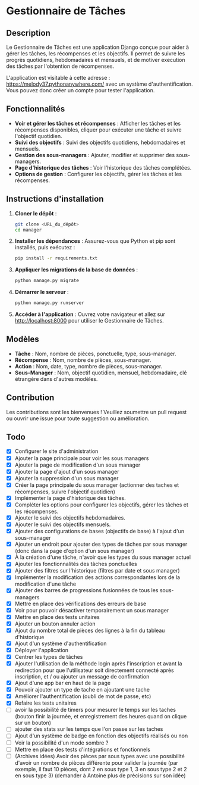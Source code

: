 # Gestionnaire de Tâches

## Description

Le Gestionnaire de Tâches est une application Django conçue pour aider à gérer les tâches, les récompenses et les
objectifs. Il permet de suivre les progrès quotidiens, hebdomadaires et mensuels, et de motiver execution des tâches par
l'obtention de récompenses.

L'application est visitable à cette adresse : https://melody37.pythonanywhere.com/ avec un système d'authentification.
Vous pouvez donc créer un compte pour tester l'application.

## Fonctionnalités

- **Voir et gérer les tâches et récompenses** : Afficher les tâches et les récompenses disponibles, cliquer pour
  exécuter une tâche et suivre l'objectif quotidien.
- **Suivi des objectifs** : Suivi des objectifs quotidiens, hebdomadaires et mensuels.
- **Gestion des sous-managers** : Ajouter, modifier et supprimer des sous-managers.
- **Page d'historique des tâches** : Voir l'historique des tâches complétées.
- **Options de gestion** : Configurer les objectifs, gérer les tâches et les récompenses.

## Instructions d'installation

1. **Cloner le dépôt** :

   ```bash
   git clone <URL_du_dépôt>
   cd manager
   ```
2. **Installer les dépendances** :
   Assurez-vous que Python et pip sont installés, puis exécutez :

   ```bash
   pip install -r requirements.txt
   ```
3. **Appliquer les migrations de la base de données** :

   ```bash
   python manage.py migrate
   ```
4. **Démarrer le serveur** :

   ```bash
   python manage.py runserver
   ```
5. **Accéder à l'application** :
   Ouvrez votre navigateur et allez sur [http://localhost:8000](http://localhost:8000) pour utiliser le Gestionnaire de
   Tâches.

## Modèles

- **Tâche** : Nom, nombre de pièces, ponctuelle, type, sous-manager.
- **Récompense** : Nom, nombre de pièces, sous-manager.
- **Action** : Nom, date, type, nombre de pièces, sous-manager.
- **Sous-Manager** : Nom, objectif quotidien, mensuel, hebdomadaire, clé étrangère dans d'autres modèles.

## Contribution

Les contributions sont les bienvenues ! Veuillez soumettre un pull request ou ouvrir une issue pour toute suggestion ou
amélioration.

## Todo

- [X] Configurer le site d'administration
- [X] Ajouter la page principale pour voir les sous managers
- [X] Ajouter la page de modification d'un sous manager
- [X] Ajouter la page d'ajout d'un sous manager
- [X] Ajouter la suppression d'un sous manager
- [X] Créer la page principale du sous manager (actionner des taches et récompenses, suivre l'objectif quotidien)
- [X] Implémenter la page d'historique des tâches.
- [X] Compléter les options pour configurer les objectifs, gérer les tâches et les récompenses.
- [X] Ajouter le suivi des objectifs hebdomadaires.
- [X] Ajouter le suivi des objectifs mensuels.
- [X] Ajouter des configurations de bases (objectifs de base) à l'ajout d'un sous-manager
- [X] Ajouter un endroit pour ajouter des types de tâches par sous manager (donc dans la page d'option d'un sous
  manager)
- [X] À la création d'une tâche, n'avoir que les types du sous manager actuel
- [X] Ajouter les fonctionnalités des tâches ponctuelles
- [X] Ajouter des filtres sur l'historique (filtres par date et sous manager)
- [X] Implémenter la modification des actions correspondantes lors de la modification d'une tâche
- [X] Ajouter des barres de progressions fusionnées de tous les sous-managers
- [X] Mettre en place des vérifications des erreurs de base
- [X] Voir pour pouvoir désactiver temporairement un sous manager
- [X] Mettre en place des tests unitaires
- [X] Ajouter un bouton annuler action
- [X] Ajout du nombre total de pièces des lignes à la fin du tableau d'historique
- [X] Ajout d'un système d'authentification
- [X] Déployer l'application
- [X] Centrer les types de tâches
- [X] Ajouter l'utilisation de la méthode login après l'inscription et avant la redirection pour que l'utilisateur soit
  directement connecté après inscription, et / ou ajouter un message de confirmation
- [X] Ajout d'une app bar en haut de la page
- [X] Pouvoir ajouter un type de tache en ajoutant une tache
- [X] Améliorer l'authentification (oubli de mot de passe, etc)
- [X] Refaire les tests unitaires
- [ ] avoir la possibilité de timers pour mesurer le temps sur les taches (bouton finir la journée, et enregistrement des heures quand on clique sur un bouton)
- [ ] ajouter des stats sur les temps que l'on passe sur les taches
- [ ] Ajout d'un système de badge en fonction des objectifs réalisés ou non
- [ ] Voir la possibilité d'un mode sombre ?
- [ ] Mettre en place des tests d'intégrations et fonctionnels
- [ ] (Archives idées) Avoir des pièces par sous types avec une possibilité d'avoir un nombre de pièces différente pour valider la journée (par exemple, il faut 10 pièces, dont 2 en sous type 1, 3 en sous type 2 et 2 en sous type 3) (demander à Antoine plus de précisions sur son idée)

